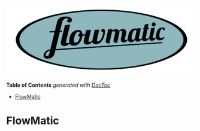 ![](https://github.com/loveencounterflow/FLOWMATIC/raw/master/artwork/flowmatic-logo-3-1.png)


<!-- START doctoc generated TOC please keep comment here to allow auto update -->
<!-- DON'T EDIT THIS SECTION, INSTEAD RE-RUN doctoc TO UPDATE -->
**Table of Contents**  *generated with [DocToc](https://github.com/thlorenz/doctoc)*

- [FlowMatic](#flowmatic)

<!-- END doctoc generated TOC please keep comment here to allow auto update -->


# FlowMatic

